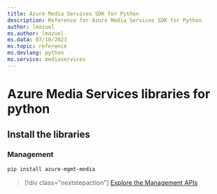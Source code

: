 ```yaml
---
title: Azure Media Services SDK for Python
description: Reference for Azure Media Services SDK for Python
author: lmazuel
ms.author: lmazuel
ms.data: 07/10/2023
ms.topic: reference
ms.devlang: python
ms.service: mediaservices
---
```

# Azure Media Services libraries for python

## Install the libraries


### Management

```bash
pip install azure-mgmt-media
```
> [!div class="nextstepaction"]
> [Explore the Management APIs](/python/api/overview/azure/mediaservices/management)